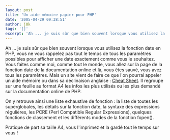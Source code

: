 ```yaml
---
layout: post
title: 'Un aide mémoire papier pour PHP'
date: '2005-04-29 09:38:51'
author: j0k
tags: '[]'
excerpt: 'Ah ... je suis sûr que bien souvent lorsque vous utilisez la fonction date en PHP, vous ne vous rappelez pas tout le temps de tous les paramètres possibles pour afficher une date exactement comme vous le souhaitez.   Vous faites comme moi, comme tout le monde, vous allez sur la page de la fonction date de la documentation online et là, vous êtes sauvé, vous avez tous      ...'
---
```


Ah ... je suis sûr que bien souvent lorsque vous utilisez la fonction date en PHP, vous ne vous rappelez pas tout le temps de tous les paramètres possibles pour afficher une date exactement comme vous le souhaitez.   Vous faites comme moi, comme tout le monde, vous allez sur la page de la fonction date de la documentation online et là, vous êtes sauvé, vous avez tous les paramètres.      Mais un site vient de faire ce que l'on pourrai appeler un aide mémoire ou dans sa déclinaison anglaise : [Cheat Sheet](http://www.ilovejackdaniels.com/php/php-cheat-sheet/).   Il regroupe sur une feuille au format A4 les infos les plus utilisés ou les plus demandé sur la documentation online de PHP.

On y retrouve ainsi une liste exhaustive de fonction : la liste de toutes les superglobales, les détails sur la fonction date, la syntaxe des expressions régulières, les PCRE (Perl Compatible Regular Expressions), quelques fonctions de classement et les différents modes de la fonction fopen().

Pratique de part sa taille A4, vous l'imprimez et la gardé tout le temps sur vous !
